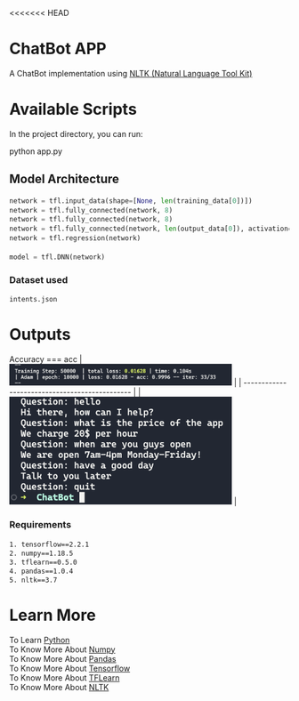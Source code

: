 <<<<<<< HEAD
# ChatBot APP
A ChatBot implementation using [NLTK (Natural Language Tool Kit)](https://www.nltk.org)

# Available Scripts
In the project directory, you can run:

python app.py

## Model Architecture
```py
network = tfl.input_data(shape=[None, len(training_data[0])])
network = tfl.fully_connected(network, 8) 
network = tfl.fully_connected(network, 8) 
network = tfl.fully_connected(network, len(output_data[0]), activation='softmax') 
network = tfl.regression(network)

model = tfl.DNN(network)
```
### Dataset used
```
intents.json
```

# Outputs
Accuracy === acc
|<img src="./assets/accuracy.png" width=400 alt=""> |
| ---------------------------------------------- | 
| <img src="./assets/output.png" width=400 alt=""> | 

### Requirements
```
1. tensorflow==2.2.1
2. numpy==1.18.5
3. tflearn==0.5.0
4. pandas==1.0.4
5. nltk==3.7
```

# Learn More
To Learn [Python](https://www.python.org/doc/)\
To Know More About [Numpy](https://numpy.org)\
To Know More About [Pandas](https://pandas.pydata.org)\
To Know More About [Tensorflow](https://jinja.palletsprojects.com/en/3.1.x/)\
To Know More About [TFLearn](http://tflearn.org)\
To Know More About [NLTK](https://www.nltk.org)